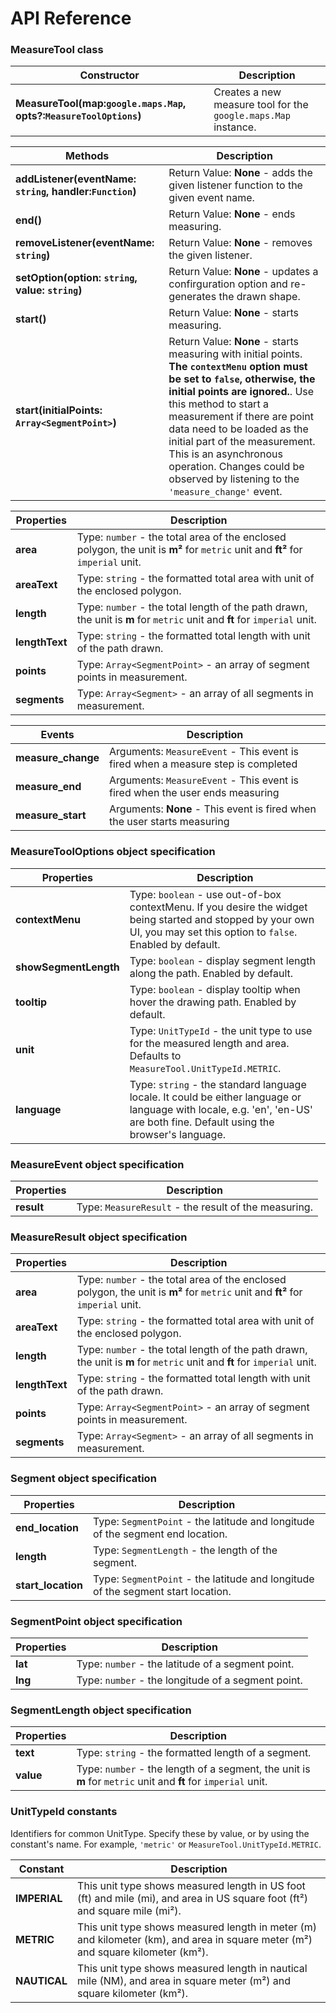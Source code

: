 # API Reference
### MeasureTool class
|Constructor|Description|
|-----------|-----------|
|**MeasureTool(map:`google.maps.Map`, opts?:`MeasureToolOptions`)**|Creates a new measure tool for the `google.maps.Map` instance.|

|Methods|Description|
|-------|-----------|
|**addListener(eventName: `string`, handler:`Function`)**|Return Value: **None** - adds the given listener function to the given event name.|
|**end()**|Return Value: **None** - ends measuring.|
|**removeListener(eventName: `string`)**|Return Value: **None** - removes the given listener.|
|**setOption(option: `string`, value: `string`)**|Return Value: **None** - updates a confirguration option and re-generates the drawn shape.|
|**start()**|Return Value: **None** - starts measuring.|
|**start(initialPoints: `Array<SegmentPoint>`)**|Return Value: **None** - starts measuring with initial points. **The `contextMenu` option must be set to `false`, otherwise, the initial points are ignored.**. Use this method to start a measurement if there are point data need to be loaded as the initial part of the measurement. This is an asynchronous operation. Changes could be observed by listening to the `'measure_change'` event.|

|Properties|Description|
|----------|-----------|
|**area**|Type: `number` - the total area of the enclosed polygon, the unit is **m²** for `metric` unit and **ft²** for `imperial` unit.|
|**areaText**|Type: `string` - the formatted total area with unit of the enclosed polygon.|
|**length**|Type: `number` - the total length of the path drawn, the unit is **m** for `metric` unit and **ft** for `imperial` unit.|
|**lengthText**|Type: `string` - the formatted total length with unit of the path drawn.|
|**points**|Type: `Array<SegmentPoint>` - an array of segment points in measurement.|
|**segments**|Type: `Array<Segment>` - an array of all segments in measurement.|

|Events|Description|
|------|-----------|
|**measure_change**|Arguments: `MeasureEvent` - This event is fired when a measure step is completed|
|**measure_end**|Arguments: `MeasureEvent` - This event is fired when the user ends measuring|
|**measure_start**|Arguments: **None** - This event is fired when the user starts measuring|

### MeasureToolOptions object specification
|Properties|Description|
|----------|-----------|
|**contextMenu**|Type: `boolean` - use out-of-box contextMenu. If you desire the widget being started and stopped by your own UI, you may set this option to `false`. Enabled by default.|
|**showSegmentLength**|Type: `boolean` - display segment length along the path. Enabled by default.|
|**tooltip**|Type: `boolean` - display tooltip when hover the drawing path. Enabled by default.|
|**unit**|Type: `UnitTypeId` - the unit type to use for the measured length and area. Defaults to `MeasureTool.UnitTypeId.METRIC`.|
|**language**|Type: `string` - the standard language locale. It could be either language or language with locale, e.g. 'en', 'en-US' are both fine. Default using the browser's language.|

### MeasureEvent object specification
|Properties|Description|
|----------|-----------|
|**result**|Type: `MeasureResult` - the result of the measuring.|

### MeasureResult object specification
|Properties|Description|
|----------|-----------|
|**area**|Type: `number` - the total area of the enclosed polygon, the unit is **m²** for `metric` unit and **ft²** for `imperial` unit.|
|**areaText**|Type: `string` - the formatted total area with unit of the enclosed polygon.|
|**length**|Type: `number` - the total length of the path drawn, the unit is **m** for `metric` unit and **ft** for `imperial` unit.|
|**lengthText**|Type: `string` - the formatted total length with unit of the path drawn.|
|**points**|Type: `Array<SegmentPoint>` - an array of segment points in measurement.|
|**segments**|Type: `Array<Segment>` - an array of all segments in measurement.|

### Segment object specification
|Properties|Description|
|----------|-----------|
|**end_location**|Type: `SegmentPoint` - the latitude and longitude of the segment end location.|
|**length**|Type: `SegmentLength` - the length of the segment.|
|**start_location**|Type: `SegmentPoint` - the latitude and longitude of the segment start location.|

### SegmentPoint object specification
|Properties|Description|
|----------|-----------|
|**lat**|Type: `number` - the latitude of a segment point.|
|**lng**|Type: `number` - the longitude of a segment point.|

### SegmentLength object specification
|Properties|Description|
|----------|-----------|
|**text**|Type: `string` - the formatted length of a segment.|
|**value**|Type: `number` - the length of a segment, the unit is **m** for `metric` unit and **ft** for `imperial` unit.|

### UnitTypeId constants
Identifiers for common UnitType. Specify these by value, or by using the constant's name. For example, `'metric'` or `MeasureTool.UnitTypeId.METRIC`.

|Constant|Description|
|--------|-----------|
|**IMPERIAL**|This unit type shows measured length in US foot (ft) and mile (mi), and area in US square foot (ft²) and square mile (mi²).|
|**METRIC**|This unit type shows measured length in meter (m) and kilometer (km), and area in square meter (m²) and square kilometer (km²).|
|**NAUTICAL**|This unit type shows measured length in nautical mile (NM), and area in square meter (m²) and square kilometer (km²).|